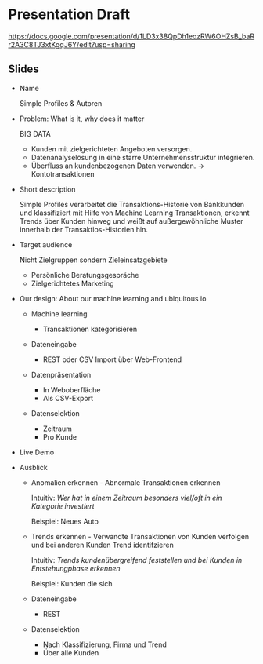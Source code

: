 # Presentation Draft

https://docs.google.com/presentation/d/1LD3x38QpDh1eozRW6OHZsB_baRr2A3C8TJ3xtKgqJ6Y/edit?usp=sharing

## Slides

- Name

    Simple Profiles & Autoren

- Problem: What is it, why does it matter

    BIG DATA

    + Kunden mit zielgerichteten Angeboten versorgen.
    + Datenanalyselösung in eine starre Unternehmensstruktur integrieren.
    + Überfluss an kundenbezogenen Daten verwenden. -> Kontotransaktionen

- Short description
    
    Simple Profiles verarbeitet die Transaktions-Historie von Bankkunden und 
    klassifiziert mit Hilfe von Machine Learning Transaktionen, erkennt Trends über Kunden hinweg
    und weißt auf außergewöhnliche Muster innerhalb der Transaktios-Historien hin.

- Target audience

    Nicht Zielgruppen sondern Zieleinsatzgebiete

    + Persönliche Beratungsgespräche
    + Zielgerichtetes Marketing

- Our design: About our machine learning and ubiquitous io

    + Machine learning

        - Transaktionen kategorisieren

    + Dateneingabe

        - REST oder CSV Import über Web-Frontend

    + Datenpräsentation

        - In Weboberfläche
        - Als CSV-Export

    + Datenselektion

        - Zeitraum
        - Pro Kunde

- Live Demo

- Ausblick
    
    + Anomalien erkennen - Abnormale Transaktionen erkennen

        Intuitiv: *Wer hat in einem Zeitraum besonders viel/oft in ein Kategorie investiert*

        Beispiel: Neues Auto

    + Trends erkennen - Verwandte Transaktionen von Kunden verfolgen und bei anderen Kunden Trend identifzieren

        Intuitiv: *Trends kundenübergreifend feststellen und bei Kunden in Entstehungphase erkennen*

        Beispiel: Kunden die sich 

    + Dateneingabe

        - REST

    + Datenselektion

        - Nach Klassifizierung, Firma und Trend
        - Über alle Kunden